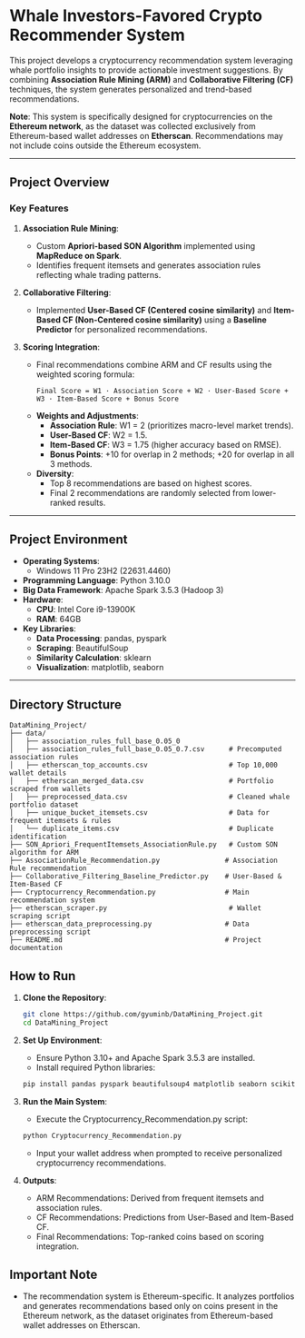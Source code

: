 # Whale Investors-Favored Crypto Recommender System

This project develops a cryptocurrency recommendation system leveraging whale portfolio insights to provide actionable investment suggestions. By combining **Association Rule Mining (ARM)** and **Collaborative Filtering (CF)** techniques, the system generates personalized and trend-based recommendations. 

**Note**: This system is specifically designed for cryptocurrencies on the **Ethereum network**, as the dataset was collected exclusively from Ethereum-based wallet addresses on **Etherscan**. Recommendations may not include coins outside the Ethereum ecosystem.

---

## **Project Overview**

### **Key Features**
1. **Association Rule Mining**:
   - Custom **Apriori-based SON Algorithm** implemented using **MapReduce on Spark**.
   - Identifies frequent itemsets and generates association rules reflecting whale trading patterns.

2. **Collaborative Filtering**:
   - Implemented **User-Based CF (Centered cosine similarity)** and **Item-Based CF (Non-Centered cosine similarity)** using a **Baseline Predictor** for personalized recommendations.

3. **Scoring Integration**:
   - Final recommendations combine ARM and CF results using the weighted scoring formula:
     ```
     Final Score = W1 · Association Score + W2 · User-Based Score + W3 · Item-Based Score + Bonus Score
     ```
   - **Weights and Adjustments**:
     - **Association Rule**: W1 = 2 (prioritizes macro-level market trends).
     - **User-Based CF**: W2 = 1.5.
     - **Item-Based CF**: W3 = 1.75 (higher accuracy based on RMSE).
     - **Bonus Points**: +10 for overlap in 2 methods; +20 for overlap in all 3 methods.
   - **Diversity**:
     - Top 8 recommendations are based on highest scores.
     - Final 2 recommendations are randomly selected from lower-ranked results.

---

## **Project Environment**

- **Operating Systems**: 
  - Windows 11 Pro 23H2 (22631.4460)
- **Programming Language**: Python 3.10.0
- **Big Data Framework**: Apache Spark 3.5.3 (Hadoop 3)
- **Hardware**:
  - **CPU**: Intel Core i9-13900K
  - **RAM**: 64GB
- **Key Libraries**:
  - **Data Processing**: pandas, pyspark
  - **Scraping**: BeautifulSoup
  - **Similarity Calculation**: sklearn
  - **Visualization**: matplotlib, seaborn

---

## **Directory Structure**
```
DataMining_Project/
├── data/ 
│   ├── association_rules_full_base_0.05_0
│   ├── association_rules_full_base_0.05_0.7.csv      # Precomputed association rules
│   ├── etherscan_top_accounts.csv                    # Top 10,000 wallet details
│   ├── etherscan_merged_data.csv                     # Portfolio scraped from wallets
│   ├── preprocessed_data.csv                         # Cleaned whale portfolio dataset
│   ├── unique_bucket_itemsets.csv                    # Data for frequent itemsets & rules
│   └── duplicate_items.csv                           # Duplicate identification
├── SON_Apriori_FrequentItemsets_AssociationRule.py   # Custom SON algorithm for ARM
├── AssociationRule_Recommendation.py                # Association Rule recommendation
├── Collaborative_Filtering_Baseline_Predictor.py    # User-Based & Item-Based CF
├── Cryptocurrency_Recommendation.py                 # Main recommendation system
├── etherscan_scraper.py                              # Wallet scraping script
├── etherscan_data_preprocessing.py                  # Data preprocessing script
├── README.md                                        # Project documentation
```
## **How to Run**

1. **Clone the Repository**:
   ```bash
   git clone https://github.com/gyuminb/DataMining_Project.git
   cd DataMining_Project
   ```
    
2. **Set Up Environment**:
    - Ensure Python 3.10+ and Apache Spark 3.5.3 are installed.
    - Install required Python libraries:
    ```bash
    pip install pandas pyspark beautifulsoup4 matplotlib seaborn scikit-learn
    ```

3. **Run the Main System**:
    - Execute the Cryptocurrency_Recommendation.py script:
    ```bash
    python Cryptocurrency_Recommendation.py
    ```
    - Input your wallet address when prompted to receive personalized cryptocurrency recommendations.

4. **Outputs**:
    - ARM Recommendations: Derived from frequent itemsets and association rules.
    - CF Recommendations: Predictions from User-Based and Item-Based CF.
    - Final Recommendations: Top-ranked coins based on scoring integration.

## **Important Note**
- The recommendation system is Ethereum-specific. It analyzes portfolios and generates recommendations based only on coins present in the Ethereum network, as the dataset originates from Ethereum-based wallet addresses on Etherscan.